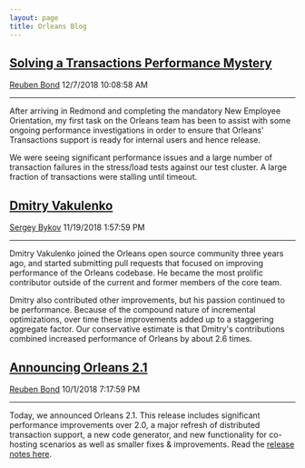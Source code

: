 ```yaml
---
layout: page
title: Orleans Blog
---
```


## [Solving a Transactions Performance Mystery](solving-a-transactions-performance-mystery.md)
[Reuben Bond](https://github.com/ReubenBond) 12/7/2018 10:08:58 AM

* * * * *

After arriving in Redmond and completing the mandatory New Employee Orientation, my first task on the Orleans team has been to assist with some ongoing performance investigations in order to ensure that Orleans' Transactions support is ready for internal users and hence release.

We were seeing significant performance issues and a large number of transaction failures in the stress/load tests against our test cluster. A large fraction of transactions were stalling until timeout.


## [Dmitry Vakulenko](dmitry-vakulenko.md)
[Sergey Bykov](https://github.com/sergeybykov) 11/19/2018 1:57:59 PM

* * * * *

Dmitry Vakulenko joined the Orleans open source community three years ago, and started submitting pull requests that focused on improving performance of the Orleans codebase. He became the most prolific contributor outside of the current and former members of the core team.

Dmitry also contributed other improvements, but his passion continued to be performance. Because of the compound nature of incremental optimizations, over time these improvements added up to a staggering aggregate factor. Our conservative estimate is that Dmitry's contributions combined increased performance of Orleans by about 2.6 times.


## [Announcing Orleans 2.1](announcing-orleans-2.1.md)

[Reuben Bond](https://github.com/ReubenBond) 10/1/2018 7:17:59 PM

* * * * *

Today, we announced Orleans 2.1. This release includes significant performance improvements over 2.0, a major refresh of distributed transaction support, a new code generator, and new functionality for co-hosting scenarios as well as smaller fixes & improvements. Read the [release notes here](https://github.com/dotnet/orleans/releases/tag/v2.1.0).
